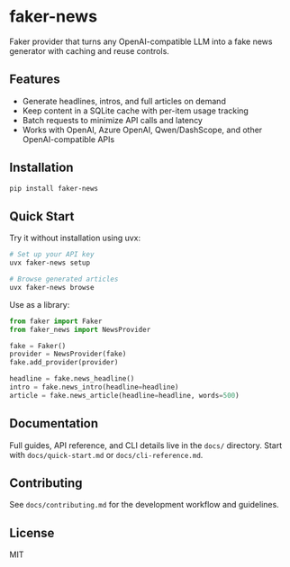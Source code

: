 # faker-news

Faker provider that turns any OpenAI-compatible LLM into a fake news generator with caching and reuse controls.

## Features
- Generate headlines, intros, and full articles on demand
- Keep content in a SQLite cache with per-item usage tracking
- Batch requests to minimize API calls and latency
- Works with OpenAI, Azure OpenAI, Qwen/DashScope, and other OpenAI-compatible APIs

## Installation
```bash
pip install faker-news
```

## Quick Start

Try it without installation using uvx:
```bash
# Set up your API key
uvx faker-news setup

# Browse generated articles
uvx faker-news browse
```

Use as a library:
```python
from faker import Faker
from faker_news import NewsProvider

fake = Faker()
provider = NewsProvider(fake)
fake.add_provider(provider)

headline = fake.news_headline()
intro = fake.news_intro(headline=headline)
article = fake.news_article(headline=headline, words=500)
```

## Documentation
Full guides, API reference, and CLI details live in the `docs/` directory. Start with `docs/quick-start.md` or `docs/cli-reference.md`.

## Contributing
See `docs/contributing.md` for the development workflow and guidelines.

## License
MIT

